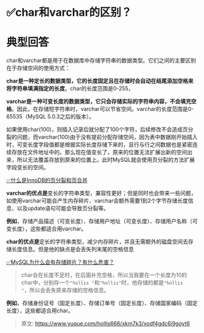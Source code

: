 # ✅char和varchar的区别？

# 典型回答


char和varchar都是用于在数据库中存储字符串的数据类型。它们之间的主要区别在于存储空间的使用方式：



**char是一种定长的数据类型，它的长度固定且在存储时会自动在结尾添加空格来将字符串填满指定的长度**。char的长度范围是0-255，



**varchar是一种可变长度的数据类型，它只会存储实际的字符串内容，不会填充空格**。因此，在存储短字符串时，varchar可以节省空间。varchar的长度范围是0-65535（MySQL 5.0.3之后的版本）。



如果使用char(100)，则插入记录后就分配了100个字符，后续修改不会造成页分裂的问题，而varchar(100)由于没有提前分配存储空间，因为表中数据刚开始插入时，可变长度字段值都是根据实际长度存储下来的，且行与行之间数据也是紧密连续存放在文件地址中的。那么现在值变长了，原来的位置无法扩展出新的空间出来，所以无法覆盖存放到原来的位置上。此时MySQL就会使用页分裂的方法扩展字段变长的空间。



[✅什么是InnoDB的页分裂和页合并](https://www.yuque.com/hollis666/xkm7k3/lq17kh7gaf8ayipw)



**varchar的优点是**变长的字符串类型，兼容性更好；但是同时也会带来一些问题，如使用varchar可能会产生内存碎片、varchar会额外需要1到2个字节存储长度信息、以及update语句可能会导致页分裂等。



**例如**，存储产品描述（可变长度）、存储用户地址（可变长度）、存储用户名称（可变长度），这些都适合用varchar。



**char的优点是**定长的字符串类型，减少内存碎片，并且无需额外的磁盘空间去存储长度信息。但是他的缺点是会丢失列末尾的空格信息



[✅MySQL为什么会有存储碎片？有什么危害？](https://www.yuque.com/hollis666/xkm7k3/dgehrxlnpsrdi83e)



> char会在长度不足时，在后面补充空格，所以当我要在一个长度为10的char中，分别存一个`"hollis "`和`"hollis"`时，他存储的都是`"hollis    "`，所以会丢失原来存储的空格信息。
>



**例如**，存储身份证号（固定长度）、存储订单号（固定长度）、存储国家编码（固定长度），这些都适合用char。





> 原文: <https://www.yuque.com/hollis666/xkm7k3/xodf4gdc6i9goyt6>
